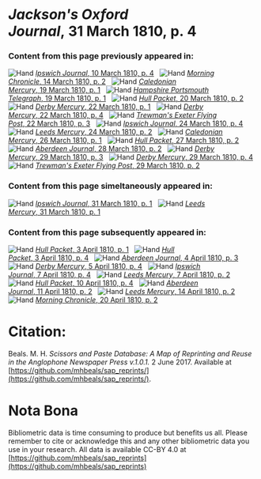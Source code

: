 # *Jackson's Oxford Journal*, 31 March 1810, p. 4  
  
### Content from this page previously appeared in:  
![Hand](http://scissorsandpaste.net/wp-content/uploads/2017/06/smallhandpointer.png) [*Ipswich Journal*, 10 March 1810, p. 4](https://mhbeals.github.io/sap_html/Ipswich-Journal/Ipswich-Journal-10-March-1810-p-4)  
![Hand](http://scissorsandpaste.net/wp-content/uploads/2017/06/smallhandpointer.png) [*Morning Chronicle*, 14 March 1810, p. 2](https://mhbeals.github.io/sap_html/Morning-Chronicle/Morning-Chronicle-14-March-1810-p-2)  
![Hand](http://scissorsandpaste.net/wp-content/uploads/2017/06/smallhandpointer.png) [*Caledonian Mercury*, 19 March 1810, p. 1](https://mhbeals.github.io/sap_html/Caledonian-Mercury/Caledonian-Mercury-19-March-1810-p-1)  
![Hand](http://scissorsandpaste.net/wp-content/uploads/2017/06/smallhandpointer.png) [*Hampshire Portsmouth Telegraph*, 19 March 1810, p. 1](https://mhbeals.github.io/sap_html/Hampshire-Portsmouth-Telegraph/Hampshire-Portsmouth-Telegraph-19-March-1810-p-1)  
![Hand](http://scissorsandpaste.net/wp-content/uploads/2017/06/smallhandpointer.png) [*Hull Packet*, 20 March 1810, p. 2](https://mhbeals.github.io/sap_html/Hull-Packet/Hull-Packet-20-March-1810-p-2)  
![Hand](http://scissorsandpaste.net/wp-content/uploads/2017/06/smallhandpointer.png) [*Derby Mercury*, 22 March 1810, p. 1](https://mhbeals.github.io/sap_html/Derby-Mercury/Derby-Mercury-22-March-1810-p-1)  
![Hand](http://scissorsandpaste.net/wp-content/uploads/2017/06/smallhandpointer.png) [*Derby Mercury*, 22 March 1810, p. 4](https://mhbeals.github.io/sap_html/Derby-Mercury/Derby-Mercury-22-March-1810-p-4)  
![Hand](http://scissorsandpaste.net/wp-content/uploads/2017/06/smallhandpointer.png) [*Trewman's Exeter Flying Post*, 22 March 1810, p. 3](https://mhbeals.github.io/sap_html/Trewman's-Exeter-Flying-Post/Trewman's-Exeter-Flying-Post-22-March-1810-p-3)  
![Hand](http://scissorsandpaste.net/wp-content/uploads/2017/06/smallhandpointer.png) [*Ipswich Journal*, 24 March 1810, p. 4](https://mhbeals.github.io/sap_html/Ipswich-Journal/Ipswich-Journal-24-March-1810-p-4)  
![Hand](http://scissorsandpaste.net/wp-content/uploads/2017/06/smallhandpointer.png) [*Leeds Mercury*, 24 March 1810, p. 2](https://mhbeals.github.io/sap_html/Leeds-Mercury/Leeds-Mercury-24-March-1810-p-2)  
![Hand](http://scissorsandpaste.net/wp-content/uploads/2017/06/smallhandpointer.png) [*Caledonian Mercury*, 26 March 1810, p. 1](https://mhbeals.github.io/sap_html/Caledonian-Mercury/Caledonian-Mercury-26-March-1810-p-1)  
![Hand](http://scissorsandpaste.net/wp-content/uploads/2017/06/smallhandpointer.png) [*Hull Packet*, 27 March 1810, p. 2](https://mhbeals.github.io/sap_html/Hull-Packet/Hull-Packet-27-March-1810-p-2)  
![Hand](http://scissorsandpaste.net/wp-content/uploads/2017/06/smallhandpointer.png) [*Aberdeen Journal*, 28 March 1810, p. 2](https://mhbeals.github.io/sap_html/Aberdeen-Journal/Aberdeen-Journal-28-March-1810-p-2)  
![Hand](http://scissorsandpaste.net/wp-content/uploads/2017/06/smallhandpointer.png) [*Derby Mercury*, 29 March 1810, p. 3](https://mhbeals.github.io/sap_html/Derby-Mercury/Derby-Mercury-29-March-1810-p-3)  
![Hand](http://scissorsandpaste.net/wp-content/uploads/2017/06/smallhandpointer.png) [*Derby Mercury*, 29 March 1810, p. 4](https://mhbeals.github.io/sap_html/Derby-Mercury/Derby-Mercury-29-March-1810-p-4)  
![Hand](http://scissorsandpaste.net/wp-content/uploads/2017/06/smallhandpointer.png) [*Trewman's Exeter Flying Post*, 29 March 1810, p. 2](https://mhbeals.github.io/sap_html/Trewman's-Exeter-Flying-Post/Trewman's-Exeter-Flying-Post-29-March-1810-p-2)  
  
### Content from this page simeltaneously appeared in:  
![Hand](http://scissorsandpaste.net/wp-content/uploads/2017/06/smallhandpointer.png) [*Ipswich Journal*, 31 March 1810, p. 1](https://mhbeals.github.io/sap_html/Ipswich-Journal/Ipswich-Journal-31-March-1810-p-1)  
![Hand](http://scissorsandpaste.net/wp-content/uploads/2017/06/smallhandpointer.png) [*Leeds Mercury*, 31 March 1810, p. 1](https://mhbeals.github.io/sap_html/Leeds-Mercury/Leeds-Mercury-31-March-1810-p-1)  
  
### Content from this page subsequently appeared in:  
![Hand](http://scissorsandpaste.net/wp-content/uploads/2017/06/smallhandpointer.png) [*Hull Packet*, 3 April 1810, p. 1](https://mhbeals.github.io/sap_html/Hull-Packet/Hull-Packet-3-April-1810-p-1)  
![Hand](http://scissorsandpaste.net/wp-content/uploads/2017/06/smallhandpointer.png) [*Hull Packet*, 3 April 1810, p. 4](https://mhbeals.github.io/sap_html/Hull-Packet/Hull-Packet-3-April-1810-p-4)  
![Hand](http://scissorsandpaste.net/wp-content/uploads/2017/06/smallhandpointer.png) [*Aberdeen Journal*, 4 April 1810, p. 3](https://mhbeals.github.io/sap_html/Aberdeen-Journal/Aberdeen-Journal-4-April-1810-p-3)  
![Hand](http://scissorsandpaste.net/wp-content/uploads/2017/06/smallhandpointer.png) [*Derby Mercury*, 5 April 1810, p. 4](https://mhbeals.github.io/sap_html/Derby-Mercury/Derby-Mercury-5-April-1810-p-4)  
![Hand](http://scissorsandpaste.net/wp-content/uploads/2017/06/smallhandpointer.png) [*Ipswich Journal*, 7 April 1810, p. 4](https://mhbeals.github.io/sap_html/Ipswich-Journal/Ipswich-Journal-7-April-1810-p-4)  
![Hand](http://scissorsandpaste.net/wp-content/uploads/2017/06/smallhandpointer.png) [*Leeds Mercury*, 7 April 1810, p. 2](https://mhbeals.github.io/sap_html/Leeds-Mercury/Leeds-Mercury-7-April-1810-p-2)  
![Hand](http://scissorsandpaste.net/wp-content/uploads/2017/06/smallhandpointer.png) [*Hull Packet*, 10 April 1810, p. 4](https://mhbeals.github.io/sap_html/Hull-Packet/Hull-Packet-10-April-1810-p-4)  
![Hand](http://scissorsandpaste.net/wp-content/uploads/2017/06/smallhandpointer.png) [*Aberdeen Journal*, 11 April 1810, p. 2](https://mhbeals.github.io/sap_html/Aberdeen-Journal/Aberdeen-Journal-11-April-1810-p-2)  
![Hand](http://scissorsandpaste.net/wp-content/uploads/2017/06/smallhandpointer.png) [*Leeds Mercury*, 14 April 1810, p. 2](https://mhbeals.github.io/sap_html/Leeds-Mercury/Leeds-Mercury-14-April-1810-p-2)  
![Hand](http://scissorsandpaste.net/wp-content/uploads/2017/06/smallhandpointer.png) [*Morning Chronicle*, 20 April 1810, p. 2](https://mhbeals.github.io/sap_html/Morning-Chronicle/Morning-Chronicle-20-April-1810-p-2)  


# Citation: 

Beals. M. H. *Scissors and Paste Database: A Map of Reprinting and Reuse in the Anglophone Newspaper Press v.1.0.1.* 2 June 2017. Available at [https://github.com/mhbeals/sap_reprints/](https://github.com/mhbeals/sap_reprints/). 

# Nota Bona

Bibliometric data is time consuming to produce but benefits us all. Please remember to cite or acknowledge this and any other bibliometric data you use in your research. All data is available CC-BY 4.0 at [https://github.com/mhbeals/sap_reprints](https://github.com/mhbeals/sap_reprints)